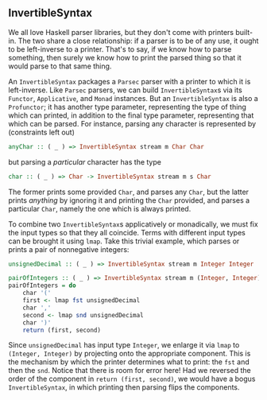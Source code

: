 InvertibleSyntax
----------------

We all love Haskell parser libraries, but they don't come with printers
built-in. The two share a close relationship: if a parser is to be of any
use, it ought to be left-inverse to a printer. That's to say, if we know how
to parse something, then surely we know how to print the parsed thing so that
it would parse to that same thing.

An `InvertibleSyntax` packages a `Parsec` parser with a printer to which it is
left-inverse. Like `Parsec` parsers, we can build `InvertibleSyntax`s via its
`Functor`, `Applicative`, and `Monad` instances. But an `InvertibleSyntax` is
also a `Profunctor`; it has another type parameter, representing the type of
thing which can printed, in addition to the final type parameter, representing
that which can be parsed. For instance, parsing any character is represented
by (constraints left out)

```Haskell
anyChar :: ( _ ) => InvertibleSyntax stream m Char Char
```

but parsing a *particular* character has the type

```Haskell
char :: ( _ ) => Char -> InvertibleSyntax stream m s Char
```

The former prints some provided `Char`, and parses any `Char`, but the latter
prints *anything* by ignoring it and printing the `Char` provided, and parses a
particular `Char`, namely the one which is always printed.

To combine two `InvertibleSyntax`s applicatively or monadically, we must fix the
input types so that they all coincide. Terms with different input types can
be brought it using `lmap`. Take this trivial example, which parses or prints
a pair of nonnegative integers:

```Haskell
unsignedDecimal :: ( _ ) => InvertibleSyntax stream m Integer Integer

pairOfIntegers :: ( _ ) => InvertibleSyntax stream m (Integer, Integer) (Integer, Integer)
pairOfIntegers = do
    char '('
    first <- lmap fst unsignedDecimal
    char ','
    second <- lmap snd unsignedDecimal
    char ')'
    return (first, second)
```

Since `unsignedDecimal` has input type `Integer`, we enlarge it via `lmap` to
`(Integer, Integer)` by projecting onto the appropriate component. This is the
mechanism by which the printer determines what to print: the `fst` and then
the `snd`. Notice that there is room for error here! Had we reversed the
order of the component in `return (first, second)`, we would have a bogus
`InvertibleSyntax`, in which printing then parsing flips the components.
